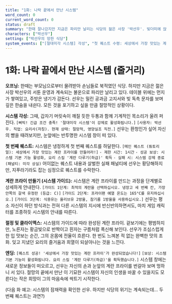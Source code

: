 ```yaml
---
title: "1화: 나락 끝에서 만난 시스템"
word_count: 0
current_word_count: 0
status: draft
summary: "한때 잘나갔지만 지금은 파리만 날리는 식당의 젊은 사장 '박선우'. 빚더미에 앉아 절망하던 어느 날, [절대미각 시스템]이 강제로 각성한다! 첫 퀘스트: '세상에서 가장 맛있는 계란 프라이를 만들어라!'"
characters: ["박선우"]
setting: ["박선우의 망한 식당"]
system_events: ["[절대미각 시스템] 각성", "첫 퀘스트 수령: 세상에서 가장 맛있는 계란 프라이"]
---
```


# 1화: 나락 끝에서 만난 시스템 (줄거리)

**오프닝:**
한때는 부모님으로부터 물려받아 손님들로 북적였던 식당. 하지만 지금은 젊은 사장 박선우의 서툰 운영과 계속되는 불운으로 파리만 날리고 있다. 테이블 위에는 먼지가 쌓여있고, 주방은 냉기가 감돈다. 선우는 밀린 공과금 고지서와 빚 독촉 문자를 보며 깊은 한숨을 내쉰다. 모든 것을 포기하고 싶을 만큼 절망적인 상황이다.

**시스템 각성:**
그때, 갑자기 머릿속이 깨질 듯한 두통과 함께 기계적인 목소리가 울려 퍼진다.
`[삐빅! 긴급 조건 충족! '절대미각 시스템'이 강제로 활성화됩니다.]`
`[사용자: 박선우. 직업: 요리사(자칭). 현재 상태: 절망적, 영양실조 직전.]`
선우는 환청인가 싶어 자신의 뺨을 때려보지만, 눈앞에는 반투명한 시스템 창이 떠 있다.

**첫 번째 퀘스트:**
시스템은 냉정하게 첫 번째 퀘스트를 하달한다.
`[메인 퀘스트 (튜토리얼): 세상에서 가장 맛있는 계란 프라이를 만들어라!]`
`- 제한 시간: 1시간`
`- 성공 보상: 시스템 기본 기능 활성화, 요리 스킬 '계란 다루기(하급)' 획득`
`- 실패 시: 시스템 강제 종료 (패널티: 미각 상실)`
어이없는 퀘스트 내용과 살벌한 실패 패널티에 선우는 황당해하지만, 지푸라기라도 잡는 심정으로 퀘스트를 수락한다.

**계란 프라이 만들기 (시스템 가이드):**
시스템은 계란 프라이를 만드는 과정을 단계별로 상세하게 안내한다.
`[가이드 1단계: 최적의 계란을 선택하십시오. 냉장고 세 번째 칸, 가장 안쪽의 갈색 유정란 (등급: C)]`
`[가이드 2단계: 프라이팬 예열 온도는 165°C를 유지하십시오.]`
`[가이드 3단계: 식용유는 올리브유 2방울, 참기름 1방울을 사용하십시오.]`
선우는 평소 자신이 하던 방식과는 전혀 다른 시스템의 지시에 반신반의하면서도, 마치 게임 캐릭터를 조종하듯 시스템의 안내를 따른다.

**절정 및 클라이맥스:**
시스템의 가이드에 따라 완성된 계란 프라이. 겉보기에는 평범하지만, 노른자는 황금빛으로 반짝이고 흰자는 구름처럼 폭신해 보인다. 선우가 조심스럽게 한 입 맛보는 순간, 그의 온몸에 전율이 흐른다. 한 번도 느껴본 적 없는 완벽한 맛의 조화. 잊고 지냈던 요리의 즐거움과 희열이 되살아나는 것을 느낀다.

**엔딩:**
`[퀘스트 성공! '세상에서 가장 맛있는 계란 프라이'가 완성되었습니다!]`
`[보상: 시스템 기본 기능이 활성화됩니다. 요리 스킬 '계란 다루기(하급)'을 획득했습니다.]`
시스템 창에는 새로운 정보들이 떠오르고, 선우는 자신의 손과 눈앞의 계란 프라이를 번갈아 보며 멍하니 서 있다. 절망의 끝에서 만난 이 기묘한 시스템이 자신의 인생을 바꿀 수 있을지도 모른다는 작은 희망이 그의 마음속에 싹트기 시작한다.

(다음 화 예고: 시스템의 잠재력을 확인한 선우. 하지만 식당의 위기는 계속되는데... 두 번째 퀘스트는 과연?)